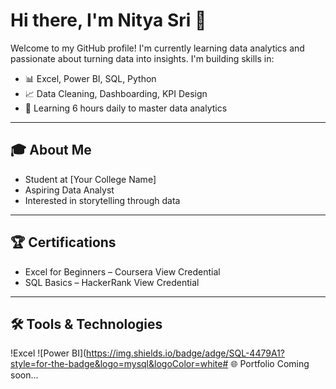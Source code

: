 # Hi there, I'm Nitya Sri 👋

Welcome to my GitHub profile! I'm currently learning data analytics and passionate about turning data into insights. I'm building skills in:

- 📊 Excel, Power BI, SQL, Python
- 📈 Data Cleaning, Dashboarding, KPI Design
- 🧠 Learning 6 hours daily to master data analytics

---

## 🎓 About Me
- Student at [Your College Name]
- Aspiring Data Analyst
- Interested in storytelling through data

---

## 🏆 Certifications
- Excel for Beginners – Coursera View Credential
- SQL Basics – HackerRank View Credential

---

## 🛠️ Tools & Technologies
!Excel
![Power BI](https://img.shields.io/badge/adge/SQL-4479A1?style=for-the-badge&logo=mysql&logoColor=white# 🌐 Portfolio
Coming soon...

